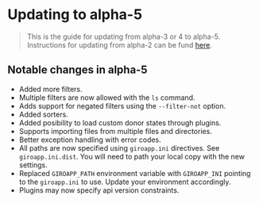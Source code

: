 # Updating to alpha-5

> This is the guide for updating from alpha-3 or 4 to alpha-5. Instructions for updating
> from alpha-2 can be fund [here](https://github.com/byrokrat/giroapp/blob/1.0.0-alpha3/UPDATING.md).

## Notable changes in alpha-5

* Added more filters.
* Multiple filters are now allowed with the `ls` command.
* Adds support for negated filters using the `--filter-not` option.
* Added sorters.
* Added posibility to load custom donor states through plugins.
* Supports importing files from multiple files and directories.
* Better exception handling with error codes.
* All paths are now specified using `giroapp.ini` directives. See `giroapp.ini.dist`.
  You will need to path your local copy with the new settings.
* Replaced `GIROAPP_PATH` environment variable with `GIROAPP_INI` pointing to the
  `giroapp.ini` to use. Update your environment accordingly.
* Plugins may now specify api version constraints.
